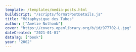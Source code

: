 ```yaml
---
template: /templates/media-posts.html
buildScript: "/scripts/formatPostDetails.js"
title: "Métaphysique des Tubes"
author: ["Amélie Nothomb"]
cover: "https://covers.openlibrary.org/b/id/977702-L.jpg"
dateCreated: "2021-01-01"
dataTag: ["book"]
year: "2002"
---
```

